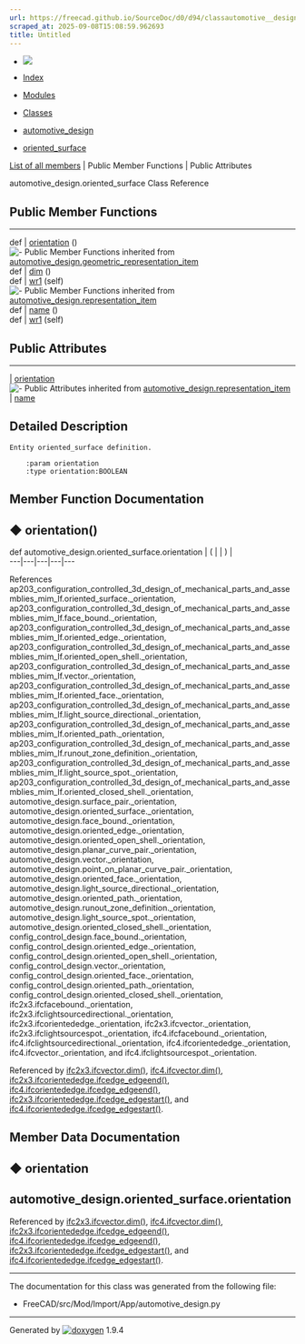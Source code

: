 ```yaml
---
url: https://freecad.github.io/SourceDoc/d0/d94/classautomotive__design_1_1oriented__surface.html
scraped_at: 2025-09-08T15:08:59.962693
title: Untitled
---
```


  * [ ![](https://www.freecad.org/svg/logo-freecad.svg) ](https://freecadweb.org "FreeCAD")
  * [Index](../../index.html "Index")
  * [Modules](../../modules.html "Modules list")
  * [Classes](../../annotated.html "Annotated list")

  * [automotive_design](../../d4/ddf/namespaceautomotive__design.html)
  * [oriented_surface](../../d0/d94/classautomotive__design_1_1oriented__surface.html)

[List of all members](../../da/db2/classautomotive__design_1_1oriented__surface-members.html) | Public Member Functions | Public Attributes

automotive_design.oriented_surface Class Reference

##  Public Member Functions  
  
---  
def | [orientation](../../d0/d94/classautomotive__design_1_1oriented__surface.html#a0113b67d75c9e74145a5e760dfbf3b8b) ()  
![-](../../closed.png) Public Member Functions inherited from
[automotive_design.geometric_representation_item](../../de/d5e/classautomotive__design_1_1geometric__representation__item.html)  
def | [dim](../../de/d5e/classautomotive__design_1_1geometric__representation__item.html#aef245618450610e88788dcaea46ad742) ()  
def | [wr1](../../de/d5e/classautomotive__design_1_1geometric__representation__item.html#a9677d2be5fc5c7c8ccb6819380198bbc) (self)  
![-](../../closed.png) Public Member Functions inherited from
[automotive_design.representation_item](../../d3/d20/classautomotive__design_1_1representation__item.html)  
def | [name](../../d3/d20/classautomotive__design_1_1representation__item.html#a33b5812d92aa0d107b4fd4274c17b9d9) ()  
def | [wr1](../../d3/d20/classautomotive__design_1_1representation__item.html#af350c19fc5e5763d4991494a99d979ed) (self)  
  
##  Public Attributes  
  
---  
|
[orientation](../../d0/d94/classautomotive__design_1_1oriented__surface.html#af2612ab3563f35ea66d161b67fe98b85)  
![-](../../closed.png) Public Attributes inherited from
[automotive_design.representation_item](../../d3/d20/classautomotive__design_1_1representation__item.html)  
|
[name](../../d3/d20/classautomotive__design_1_1representation__item.html#a3d48fe912053adaf5f187b606fa81c87)  
  
## Detailed Description

    
    
    Entity oriented_surface definition.
    
        :param orientation
        :type orientation:BOOLEAN

## Member Function Documentation

## ◆ orientation()

def automotive_design.oriented_surface.orientation  | ( | | ) |   
---|---|---|---|---  
  
References
ap203_configuration_controlled_3d_design_of_mechanical_parts_and_assemblies_mim_lf.oriented_surface._orientation,
ap203_configuration_controlled_3d_design_of_mechanical_parts_and_assemblies_mim_lf.face_bound._orientation,
ap203_configuration_controlled_3d_design_of_mechanical_parts_and_assemblies_mim_lf.oriented_edge._orientation,
ap203_configuration_controlled_3d_design_of_mechanical_parts_and_assemblies_mim_lf.oriented_open_shell._orientation,
ap203_configuration_controlled_3d_design_of_mechanical_parts_and_assemblies_mim_lf.vector._orientation,
ap203_configuration_controlled_3d_design_of_mechanical_parts_and_assemblies_mim_lf.oriented_face._orientation,
ap203_configuration_controlled_3d_design_of_mechanical_parts_and_assemblies_mim_lf.light_source_directional._orientation,
ap203_configuration_controlled_3d_design_of_mechanical_parts_and_assemblies_mim_lf.oriented_path._orientation,
ap203_configuration_controlled_3d_design_of_mechanical_parts_and_assemblies_mim_lf.runout_zone_definition._orientation,
ap203_configuration_controlled_3d_design_of_mechanical_parts_and_assemblies_mim_lf.light_source_spot._orientation,
ap203_configuration_controlled_3d_design_of_mechanical_parts_and_assemblies_mim_lf.oriented_closed_shell._orientation,
automotive_design.surface_pair._orientation,
automotive_design.oriented_surface._orientation,
automotive_design.face_bound._orientation,
automotive_design.oriented_edge._orientation,
automotive_design.oriented_open_shell._orientation,
automotive_design.planar_curve_pair._orientation,
automotive_design.vector._orientation,
automotive_design.point_on_planar_curve_pair._orientation,
automotive_design.oriented_face._orientation,
automotive_design.light_source_directional._orientation,
automotive_design.oriented_path._orientation,
automotive_design.runout_zone_definition._orientation,
automotive_design.light_source_spot._orientation,
automotive_design.oriented_closed_shell._orientation,
config_control_design.face_bound._orientation,
config_control_design.oriented_edge._orientation,
config_control_design.oriented_open_shell._orientation,
config_control_design.vector._orientation,
config_control_design.oriented_face._orientation,
config_control_design.oriented_path._orientation,
config_control_design.oriented_closed_shell._orientation,
ifc2x3.ifcfacebound._orientation,
ifc2x3.ifclightsourcedirectional._orientation,
ifc2x3.ifcorientededge._orientation, ifc2x3.ifcvector._orientation,
ifc2x3.ifclightsourcespot._orientation, ifc4.ifcfacebound._orientation,
ifc4.ifclightsourcedirectional._orientation,
ifc4.ifcorientededge._orientation, ifc4.ifcvector._orientation, and
ifc4.ifclightsourcespot._orientation.

Referenced by
[ifc2x3.ifcvector.dim()](../../d3/d7f/classifc2x3_1_1ifcvector.html#acba206090ebaf1068c18b522050ab356),
[ifc4.ifcvector.dim()](../../d0/d94/classifc4_1_1ifcvector.html#a472491a5b13134e67210054e2ac45890),
[ifc2x3.ifcorientededge.ifcedge_edgeend()](../../de/d2d/classifc2x3_1_1ifcorientededge.html#a48ae1b77c8027eb94457c5b2f5ce9d57),
[ifc4.ifcorientededge.ifcedge_edgeend()](../../db/d8f/classifc4_1_1ifcorientededge.html#a7c669bd36e25635cb26bfb6d77c00868),
[ifc2x3.ifcorientededge.ifcedge_edgestart()](../../de/d2d/classifc2x3_1_1ifcorientededge.html#ad883a6cb358a09f6d01852c81a9fbb14),
and
[ifc4.ifcorientededge.ifcedge_edgestart()](../../db/d8f/classifc4_1_1ifcorientededge.html#af7e5ed22105ed5dc292ee815e78c50cd).

## Member Data Documentation

## ◆ orientation

automotive_design.oriented_surface.orientation  
---  
  
Referenced by
[ifc2x3.ifcvector.dim()](../../d3/d7f/classifc2x3_1_1ifcvector.html#acba206090ebaf1068c18b522050ab356),
[ifc4.ifcvector.dim()](../../d0/d94/classifc4_1_1ifcvector.html#a472491a5b13134e67210054e2ac45890),
[ifc2x3.ifcorientededge.ifcedge_edgeend()](../../de/d2d/classifc2x3_1_1ifcorientededge.html#a48ae1b77c8027eb94457c5b2f5ce9d57),
[ifc4.ifcorientededge.ifcedge_edgeend()](../../db/d8f/classifc4_1_1ifcorientededge.html#a7c669bd36e25635cb26bfb6d77c00868),
[ifc2x3.ifcorientededge.ifcedge_edgestart()](../../de/d2d/classifc2x3_1_1ifcorientededge.html#ad883a6cb358a09f6d01852c81a9fbb14),
and
[ifc4.ifcorientededge.ifcedge_edgestart()](../../db/d8f/classifc4_1_1ifcorientededge.html#af7e5ed22105ed5dc292ee815e78c50cd).

* * *

The documentation for this class was generated from the following file:

  * FreeCAD/src/Mod/Import/App/automotive_design.py

* * *

Generated by
[![doxygen](../../doxygen.svg)](https://www.doxygen.org/index.html) 1.9.4

